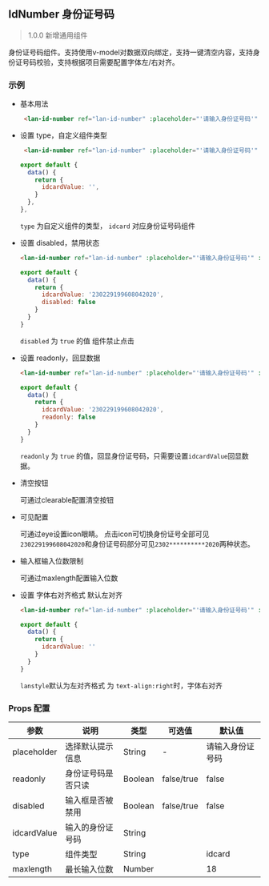 ## IdNumber 身份证号码

> 1.0.0 新增通用组件

身份证号码组件。支持使用v-model对数据双向绑定，支持一键清空内容，支持身份证号码校验，支持根据项目需要配置字体左/右对齐。

### 示例

- 基本用法

  ```html
   <lan-id-number ref="lan-id-number" :placeholder="'请输入身份证号码'" :label="'身份证号码'" :type="'idcard'" :maxlength='18' v-model="idcardValue"></lan-id-number>
  ```


- 设置 type，自定义组件类型

  ```html
   <lan-id-number ref="lan-id-number" :placeholder="'请输入身份证号码'" :label="'身份证号码'" :type="'idcard'" :maxlength='18' v-model="idcardValue"></lan-id-number>
  ```
  ```js
  export default {
    data() {
      return {
        idcardValue: '',
      }
    },
  },
  ```

  `type` 为自定义组件的类型， `idcard` 对应身份证号码组件

- 设置 disabled，禁用状态

  ```html
  <lan-id-number ref="lan-id-number" :placeholder="'请输入身份证号码'" :label="'身份证号码'" :type="'idcard'" :disabled="true" :maxlength='18' v-model="idcardValue"></lan-id-number>
  ```
  ```js
  export default {
    data() {
      return {
        idcardValue: '230229199608042020',
        disabled: false
      }
    }
  }
  ```

  `disabled` 为 `true` 的值 组件禁止点击

- 设置 readonly，回显数据

  ```html
  <lan-id-number ref="lan-id-number" :placeholder="'请输入身份证号码'" :label="'身份证号码'" :type="'idcard'" :readonly="true" :eye="eye" :maxlength='18' v-model="idcardValue"></lan-id-number>
  ```
  ```js
  export default {
    data() {
      return {
        idcardValue: '230229199608042020',
        readonly: false
      }
    }
  }
  ```

  `readonly` 为 `true` 的值，回显身份证号码，只需要设置`idcardValue`回显数据。

- 清空按钮

  可通过clearable配置清空按钮

- 可见配置

  可通过eye设置icon眼睛。
  点击icon可切换身份证号全部可见`230229199608042020`和身份证号码部分可见`2302**********2020`两种状态。

- 输入框输入位数限制

  可通过maxlength配置输入位数

- 设置 字体右对齐格式 默认左对齐

  ```html
  <lan-id-number ref="lan-id-number" :placeholder="'请输入身份证号码'" :label="'身份证号码'" :type="'idcard'" :lanstyle="'text-align:right'" :maxlength='18' v-model="idcardValue"></lan-id-number>
  ```
  ```js
  export default {
    data() {
      return {
        idcardValue: ''  
      }
    }
  }
  ```
    `lanstyle`默认为左对齐格式 为 `text-align:right`时，字体右对齐
### Props 配置

| 参数 | 说明 | 类型 | 可选值 | 默认值 |
| - | - | - | - | - |
| placeholder | 选择默认提示信息 | String | - | 请输入身份证号码 |
| readonly | 身份证号码是否只读 | Boolean | false/true | false |
| disabled | 输入框是否被禁用 | Boolean | false/true | false |
| idcardValue | 输入的身份证号码 | String |  |  |
| type | 组件类型 | String |  | idcard |
| maxlength | 最长输入位数 | Number |  | 18 |

